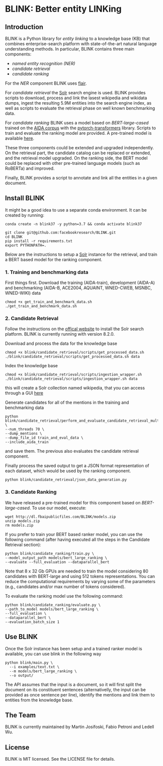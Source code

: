 # BLINK: Better entity LINKing

## Introduction

BLINK is a Python library for *entity linking* to a knowledge base (KB) that combines enterprise-search platform with state-of-the-art natural language understanding methods. 
In particular, BLINK contains three main components:
- _named entity recognition (NER)_
- _candidate retrieval_
- _candidate ranking_

For the _NER_ component BLINK uses [flair](https://github.com/zalandoresearch/flair).

For _candidate retrieval_ the [Solr](https://lucene.apache.org/solr) search engine is used.
BLINK provides scripts to download, process and link the lasest wikipedia and wikidata dumps, ingest the resulting 5.9M entities into the search engine index, as well as scripts to evaluate the retrieval phase on well known benchmarking data.

For _candidate ranking_ BLINK uses a model based on _BERT-large-cased_ trained on the [AIDA corpus](https://www.mpi-inf.mpg.de/departments/databases-and-information-systems/research/ambiverse-nlu/aida) with the [pytorch-transformers](https://github.com/huggingface/transformers) library. Scripts to train and evaluate the ranking model are provided. A pre-trained model is available [here](http://dl.fbaipublicfiles.com/BLINK/models.zip).

These three components could be extended and upgraded independently. 
On the retrieval part, the candidate catalog can be replaced or extended, and the retrieval model upgraded.
On the ranking side, the BERT model could be replaced with other pre-trained language models (such as RoBERTa) and improved.

Finally, BLINK provides a script to annotate and link all the entities in a given document.

## Install BLINK

It might be a good idea to use a separate conda environment. It can be created by running:

```
conda create -n blink37 -y python=3.7 && conda activate blink37
```

```
git clone git@github.com:facebookresearch/BLINK.git
cd BLINK
pip install -r requirements.txt
export PYTHONPATH=.
```


Below are the instructions to setup a [Solr](https://lucene.apache.org/solr) instance for the retrieval, and train a BERT based model for the ranking component.

### 1. Training and benchmarking data

First things first. Download the training (AIDA-train), development (AIDA-A) and benchmarking (AIDA-B, ACE2004, AQUAINT, WNED-CWEB, MSNBC, WNED-WIKI) data

```
chmod +x get_train_and_benchmark_data.sh
./get_train_and_benchmark_data.sh
```

### 2. Candidate Retrieval

Follow the instructions on the [offical website](https://lucene.apache.org/solr) to install the Solr search platform. BLINK is currently running with version 8.2.0.

Download and process the data for the knowledge base

```
chmod +x blink/candidate_retrieval/scripts/get_processed_data.sh
./blink/candidate_retrieval/scripts/get_processed_data.sh data
```

Index the knowledge base
```
chmod +x blink/candidate_retrieval/scripts/ingestion_wrapper.sh
./blink/candidate_retrieval/scripts/ingestion_wrapper.sh data
```
this will create a Solr collection named wikipedia, that you can access through a GUI [here](http://localhost:8983/solr/#/wikipedia/core-overview)

Generate candidates for all of the mentions in the training and benchmarking data
```
python blink/candidate_retrieval/perform_and_evaluate_candidate_retrieval_multithreaded.py \
--num_threads 70 \
--dump_mentions \
--dump_file_id train_and_eval_data \
--include_aida_train
```
and save them. The previous also evaluates the candidate retrieval component.

Finally process the saved output to get a JSON format representation of each dataset, which would be used by the ranking component.

```
python blink/candidate_retrieval/json_data_generation.py
```

### 3. Candidate Ranking

We have released a pre-trained model for this component based on _BERT-large-cased_.
To use our model, execute:
```
wget http://dl.fbaipublicfiles.com/BLINK/models.zip
unzip models.zip
rm models.zip
```

If you prefer to train your BERT based ranker model, you can use the following command (after having executed all the steps in the Candidate Retrieval section):
```
python blink/candidate_ranking/train.py \
--model_output_path models/bert_large_ranking \
--evaluate --full_evaluation --dataparallel_bert
```
Note that 8 x 32 Gb GPUs are needed to train the model considering 80 candidates with BERT-large and using 512 tokens representations. You can reduce the computational requirements by varying some of the parameters (e.g., candidates and/or max number of tokens considered). 

To evaluate the ranking model use the following command:
```
python blink/candidate_ranking/evaluate.py \
--path_to_model models/bert_large_ranking \
--full_evaluation \
--dataparallel_bert \
--evaluation_batch_size 1
```

## Use BLINK
Once the Solr instance has been setup and a trained ranker model is available, you can use blink in the following way

```
python blink/main.py \
  --i examples/text.txt \
  --m models/bert_large_ranking \
  --o output/
```

The API assumes that the input is a document, so it will first split the document on its constituent sentences (alternativelly, the input can be provided as once sentence per line), identify the mentions and link them to entities from the knowledge base.

## The Team
BLINK is currently maintained by Martin Josifoski, Fabio Petroni and Ledell Wu. 

## License
BLINK is MIT licensed. See the LICENSE file for details.
